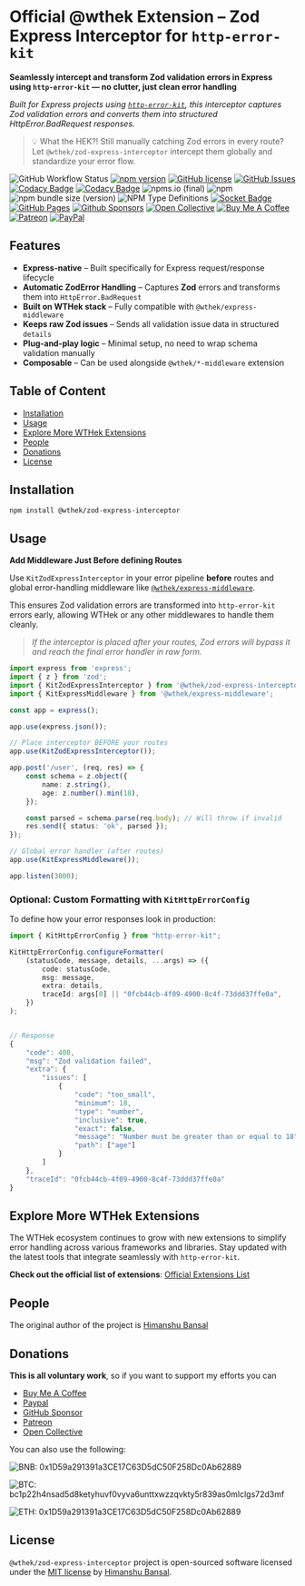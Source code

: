 # Official @wthek Extension – Zod Express Interceptor for `http-error-kit`

**Seamlessly intercept and transform Zod validation errors in Express using `http-error-kit` — no clutter, just clean error handling**

_Built for Express projects using [`http-error-kit`][http-error-kit], this interceptor captures Zod validation errors and converts them into structured HttpError.BadRequest responses._

> 💡 What the HEK?! Still manually catching Zod errors in every route? Let `@wthek/zod-express-interceptor` intercept them globally and standardize your error flow.

![GitHub Workflow Status](https://img.shields.io/github/actions/workflow/status/skillnter/wthek-zod-express-interceptor/main.yml)
[![npm version](https://img.shields.io/npm/v/%40wthek%2Fzod-express-interceptor?color=brightgreen)](https://www.npmjs.com/package/@wthek/zod-express-interceptor)
[![GitHub license](https://img.shields.io/github/license/skillnter/wthek-zod-express-interceptor?color=brightgreen)](LICENSE)
[![GitHub Issues](https://img.shields.io/github/issues/Skillnter/wthek-zod-express-interceptor)](https://github.com/Skillnter/wthek-zod-express-interceptor/issues)
[![Codacy Badge](https://app.codacy.com/project/badge/Coverage/81ed9450fcc0416aa32973457a220193)](https://app.codacy.com/gh/Skillnter/wthek-zod-express-interceptor/dashboard?utm_source=gh&utm_medium=referral&utm_content=&utm_campaign=Badge_coverage)
[![Codacy Badge](https://app.codacy.com/project/badge/Grade/81ed9450fcc0416aa32973457a220193)](https://app.codacy.com/gh/Skillnter/wthek-zod-express-interceptor/dashboard?utm_source=gh&utm_medium=referral&utm_content=&utm_campaign=Badge_grade)
![npms.io (final)](https://img.shields.io/npms-io/maintenance-score/%40wthek/zod-express-interceptor?color=brightgreen)
![npm](https://img.shields.io/npm/dy/%40wthek%2Fzod-express-interceptor)
![npm bundle size (version)](https://img.shields.io/bundlephobia/minzip/%40wthek%2Fzod-express-interceptor/1.0.0-beta.1)
![NPM Type Definitions](https://img.shields.io/npm/types/%40wthek%2Fzod-express-interceptor)
[![Socket Badge](https://socket.dev/api/badge/npm/package/@wthek/zod-express-interceptor/1.0.0-beta.1)](https://socket.dev/npm/package/@wthek/zod-express-interceptor/overview/1.0.0-beta.1)
[![GitHub Pages](https://img.shields.io/badge/GitHub%20Pages-121013?logo=github&logoColor=white)](https://skillnter.github.io/wthek-zod-express-interceptor/)
[![Github Sponsors](https://img.shields.io/badge/GitHub%20Sponsors-30363D?&logo=GitHub-Sponsors&logoColor=EA4AAA)](https://github.com/sponsors/Skillnter)
[![Open Collective](https://img.shields.io/badge/Open%20Collective-3385FF?logo=open-collective&logoColor=white)](https://opencollective.com/skillnter)
[![Buy Me A Coffee](https://img.shields.io/badge/Buy%20Me%20a%20Coffee-ffdd00?&logo=buy-me-a-coffee&logoColor=black)](https://www.buymeacoffee.com/skillnter)
[![Patreon](https://img.shields.io/badge/Patreon-F96854?logo=patreon&logoColor=white)](https://www.patreon.com/skillnter)
[![PayPal](https://img.shields.io/badge/PayPal-003087?logo=paypal&logoColor=fff)](https://www.paypal.me/skillnte)

## Features

-   **Express-native** – Built specifically for Express request/response lifecycle
-   **Automatic ZodError Handling** – Captures **Zod** errors and transforms them into `HttpError.BadRequest`
-   **Built on WTHek stack** – Fully compatible with `@wthek/express-middleware`
-   **Keeps raw Zod issues** – Sends all validation issue data in structured `details`
-   **Plug-and-play logic** – Minimal setup, no need to wrap schema validation manually
-   **Composable** – Can be used alongside `@wthek/*-middleware` extension

## Table of Content

-   [Installation](#installation)
-   [Usage](#usage)
-   [Explore More WTHek Extensions](#explore-more-wthek-extensions)
-   [People](#people)
-   [Donations](#donations)
-   [License](#license)

## Installation

```console
npm install @wthek/zod-express-interceptor
```

## Usage

**Add Middleware Just Before defining Routes**

Use `KitZodExpressInterceptor` in your error pipeline **before** routes and global error-handling middleware like [`@wthek/express-middleware`][@wthek/express-middleware].

This ensures Zod validation errors are transformed into `http-error-kit` errors early, allowing WTHek or any other middlewares to handle them cleanly.

> _If the interceptor is placed after your routes, Zod errors will bypass it and reach the final error handler in raw form._

```Typescript
import express from 'express';
import { z } from 'zod';
import { KitZodExpressInterceptor } from '@wthek/zod-express-interceptor';
import { KitExpressMiddleware } from '@wthek/express-middleware';

const app = express();

app.use(express.json());

// Place interceptor BEFORE your routes
app.use(KitZodExpressInterceptor());

app.post('/user', (req, res) => {
    const schema = z.object({
        name: z.string(),
        age: z.number().min(18),
    });

    const parsed = schema.parse(req.body); // Will throw if invalid
    res.send({ status: 'ok', parsed });
});

// Global error handler (after routes)
app.use(KitExpressMiddleware());

app.listen(3000);
```

### Optional: Custom Formatting with `KitHttpErrorConfig`

To define how your error responses look in production:

```Typescript
import { KitHttpErrorConfig } from "http-error-kit";

KitHttpErrorConfig.configureFormatter(
    (statusCode, message, details, ...args) => ({
        code: statusCode,
        msg: message,
        extra: details,
        traceId: args[0] || "0fcb44cb-4f09-4900-8c4f-73ddd37ffe0a",
    })
);


// Response
{
    "code": 400,
    "msg": "Zod validation failed",
    "extra": {
        "issues": [
            {
                "code": "too_small",
                "minimum": 18,
                "type": "number",
                "inclusive": true,
                "exact": false,
                "message": "Number must be greater than or equal to 18",
                "path": ["age"]
            }
        ]
    },
    "traceId": "0fcb44cb-4f09-4900-8c4f-73ddd37ffe0a"
}

```

## Explore More WTHek Extensions

The WTHek ecosystem continues to grow with new extensions to simplify error handling across various frameworks and libraries. Stay updated with the latest tools that integrate seamlessly with `http-error-kit`.

**Check out the official list of extensions**: [Official Extensions List](https://github.com/Skillnter/http-error-kit/wiki/Official-Extensions-List)

## People

The original author of the project is [Himanshu Bansal][skillnter]

## Donations

**This is all voluntary work**, so if you want to support my efforts you can

-   [Buy Me A Coffee](https://www.buymeacoffee.com/skillnter)
-   [Paypal](https://www.paypal.me/skillnte)
-   [GitHub Sponsor](https://github.com/sponsors/Skillnter)
-   [Patreon](https://www.patreon.com/skillnter)
-   [Open Collective](https://opencollective.com/skillnter)

You can also use the following:

![BNB: 0x1D59a291391a3CE17C63D5dC50F258Dc0Ab62889](https://img.shields.io/badge/BNB-0x1D59a291391a3CE17C63D5dC50F258Dc0Ab62889-brightgreen)

![BTC: bc1p22h4nsad5d8ketyhuvf0vyva6unttxwzzqvkty5r839as0mlclgs72d3mf](https://img.shields.io/badge/BTC-bc1p22h4nsad5d8ketyhuvf0vyva6unttxwzzqvkty5r839as0mlclgs72d3mf-brightgreen)

![ETH: 0x1D59a291391a3CE17C63D5dC50F258Dc0Ab62889](https://img.shields.io/badge/ETH-0x1D59a291391a3CE17C63D5dC50F258Dc0Ab62889-brightgreen)

## License

`@wthek/zod-express-interceptor` project is open-sourced software licensed under the [MIT license](LICENSE) by [Himanshu Bansal][skillnter].

[skillnter]: https://github.com/Skillnter/
[http-error-kit]: https://www.npmjs.com/package/http-error-kit
[@wthek/express-middleware]: https://www.npmjs.com/package/@wthek/express-middleware
